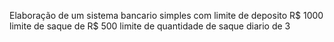 Elaboração de um sistema bancario simples
com limite de deposito R$ 1000
limite de saque de R$ 500
limite de quantidade de saque diario de 3
